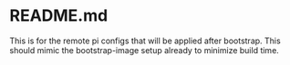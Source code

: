 # README.md
This is for the remote pi configs that will be applied after bootstrap. This should mimic the bootstrap-image setup already to minimize build time.

